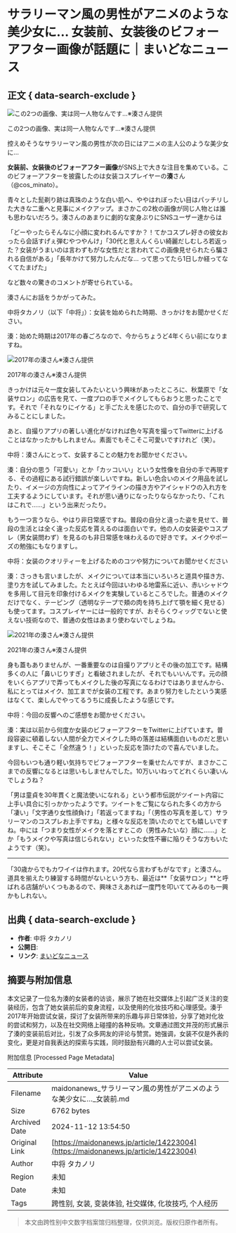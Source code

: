 # サラリーマン風の男性がアニメのような美少女に… 女装前、女装後のビフォーアフター画像が話題に｜まいどなニュース

## 正文 { data-search-exclude }


![この2つの画像、実は同一人物なんです…※湊さん提供](https://p.potaufeu.asahi.com/110f-p/picture/25550654/5496b5e30627b9437fe6c045f143b3d2_640px.jpg)

この2つの画像、実は同一人物なんです…※湊さん提供

控えめそうなサラリーマン風の男性が次の日にはアニメの主人公のような美少女に…

**女装前、女装後のビフォーアフター画像**がSNS上で大きな注目を集めている。このビフォーアフターを披露したのは女装コスプレイヤーの**湊**さん（@cos_minato）。

青々とした髭剃り跡は真珠のような白い肌へ、ややはれぼったい目はパッチリした大きな二重へと見事にメイクアップ。まさかこの2枚の画像が同じ人物とは誰も思わないだろう。湊さんのあまりに劇的な変身ぶりにSNSユーザー達からは

「どーやったらそんなに小顔に変われるんですか？！てかコスプレ好きの彼女おったら会話すげぇ弾むやつやんけ」「30代と思えんくらい綺麗だしむしろ若返った？女装がうまいのは言わずもがな女性だと言われてこの画像見せられたら騙される自信がある」「長年かけて努力したんだな… って思ってたら1日しか経ってなくてたまげた」

など数々の驚きのコメントが寄せられている。

湊さんにお話をうかがってみた。

中将タカノリ（以下「中将」）：女装を始められた時期、きっかけをお聞かせください。

湊：始めた時期は2017年の春ごろなので、今からちょうど4年くらい前になりますね。

![2017年の湊さん※湊さん提供](https://p.potaufeu.asahi.com/7933-p/picture/25550664/106b7b4a00b877cd07c3eafa18fbae93_640px.jpg)

2017年の湊さん※湊さん提供

きっかけは元々一度女装してみたいという興味があったところに、秋葉原で「女装サロン」の広告を見て、一度プロの手でメイクしてもらおうと思ったことです。それで「それなりにイケる」と手ごたえを感じたので、自分の手で研究してみることにしました。

あと、自撮りアプリの著しい進化がなければ色々写真を撮ってTwitterに上げることはなかったかもしれません。素面でもそこそこ可愛いですけれど（笑）。

中将：湊さんにとって、女装することの魅力をお聞かせください。

湊：自分の思う「可愛い」とか「カッコいい」という女性像を自分の手で再現する、その過程にある試行錯誤が楽しいですね。新しい色合いのメイク用品を試したり、イメージの方向性によってアイラインの描き方やアイシャドウの入れ方を工夫するようにしています。それが思い通りになったりならなかったり、「これはこれで……」という出来だったり。

もう一つ言うなら、やはり非日常感ですね。普段の自分と違った姿を見せて、普段の生活とは全く違った反応を貰えるのは面白いです。他の人の女装姿やコスプレ（男女装問わず）を見るのも非日常感を味わえるので好きです。メイクやポーズの勉強にもなりますし。

中将：女装のクオリティーを上げるためのコツや努力についてお聞かせください

湊：さっきも言いましたが、メイクについては本当にいろいろと道具や描き方、塗り方を試してみました。たとえば今回はいわゆる地雷系に近い、赤いシャドウを多用して目元を印象付けるメイクを実験しているところでした。普通のメイクだけでなく、テーピング（透明なテープで頬の肉を持ち上げて顎を細く見せる）も使ってます。コスプレイヤーには一般的ですが、おそらくウィッグでないと使えない技術なので、普通の女性はあまり使わないでしょうね。

![2021年の湊さん※湊さん提供](https://p.potaufeu.asahi.com/2547-p/picture/25550666/fd76140d6c5445eaf023e42e6613681b_640px.jpg)

2021年の湊さん※湊さん提供

身も蓋もありませんが、一番重要なのは自撮りアプリとその後の加工です。結構多くの人に「鼻いじりすぎ」と看破されましたが、それでもいいんです。元の顔をいくらアプリで弄ってもメイクした後の写真になるわけではありませんから、私にとってはメイク、加工までが女装の工程です。あまり努力をしたという実感はなくて、楽しんでやってるうちに成長したような感じです。

中将：今回の反響へのご感想をお聞かせください。

湊：実は以前から何度か女装のビフォーアフターをTwitterに上げています。普段容姿に頓着しない人間が全力でメイクした時の落差は結構面白いものだと思いますし、そこそこ「全然違う！」といった反応を頂けたので喜んでいました。

今回もいつも通り軽い気持ちでビフォーアフターを乗せたんですが、まさかここまでの反響になるとは思いもしませんでした。10万いいねってどれくらい凄いんでしょうね？

「男は童貞を30年貫くと魔法使いになれる」という都市伝説がツイート内容に上手い具合に引っかかったようです。ツイートをご覧になられた多くの方から「凄い」「文字通り女性顔負け」「若返ってますね」「（男性の写真を差して）サラリーマンのコスプレお上手ですね」と様々な反応を頂いたのでとても嬉しいですね。中には「つまり女性がメイクを落とすとこの（男性みたいな）顔に……」とか「もうメイクや写真は信じられない」といった女性不審に陥りそうな方もいたようです（笑）。

---

「30歳からでもカワイイは作れます。20代なら言わずもがなです」と湊さん。道具を揃えたり練習する時間がないという方も、最近は**「女装サロン」**と呼ばれる店舗がいくつもあるので、興味さえあれば一度門を叩いててみるのも一興かもしれない。  

## 出典 { data-search-exclude }
- **作者**: 中将 タカノリ
- **公開日**: 
- **リンク**: [まいどなニュース](https://maidonanews.jp/article/14223004)

## 摘要与附加信息

<!-- tcd_abstract -->
本文记录了一位名为湊的女装者的访谈，展示了她在社交媒体上引起广泛关注的变装经历，包含了她女装前后的变身流程，以及使用的化妆技巧和心理感受。湊于2017年开始尝试女装，探讨了女装所带来的乐趣与非日常体验，分享了她对化妆的尝试和努力，以及在社交网络上碰撞的各种反响。文章通过图文并茂的形式展示了湊的变装前后对比，引发了众多网友的评论与赞赏。她强调，女装不仅是外表的变化，更是对自我表达的探索与实践，同时鼓励有兴趣的人士可以尝试女装。
<!-- tcd_abstract_end -->

附加信息 [Processed Page Metadata]

| Attribute       | Value                                  |
|-----------------|----------------------------------------|
| Filename        | maidonanews_サラリーマン風の男性がアニメのような美少女に…_女装前.md                             |
| Size            | 6762 bytes                           |
| Archived Date   | 2024-11-12 13:54:50                             |
| Original Link   | [https://maidonanews.jp/article/14223004](https://maidonanews.jp/article/14223004)                       |
| Author          | 中将 タカノリ                               |
| Region          | 未知                               |
| Date            | 未知                                 |
| Tags            | 跨性别, 女装, 变装体验, 社交媒体, 化妆技巧, 个人经历                                 |
>
> 本文由跨性别中文数字档案馆归档整理，仅供浏览。版权归原作者所有。
>